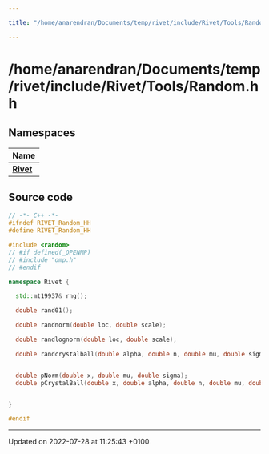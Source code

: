 ```yaml
---

title: "/home/anarendran/Documents/temp/rivet/include/Rivet/Tools/Random.hh"

---
```


# /home/anarendran/Documents/temp/rivet/include/Rivet/Tools/Random.hh



## Namespaces

| Name           |
| -------------- |
| **[Rivet](http://example.org/namespaces/namespacerivet/)**  |




## Source code

```cpp
// -*- C++ -*-
#ifndef RIVET_Random_HH
#define RIVET_Random_HH

#include <random>
// #if defined(_OPENMP)
// #include "omp.h"
// #endif

namespace Rivet {

  std::mt19937& rng();

  double rand01();

  double randnorm(double loc, double scale);

  double randlognorm(double loc, double scale);

  double randcrystalball(double alpha, double n, double mu, double sigma);


  double pNorm(double x, double mu, double sigma);
  double pCrystalBall(double x, double alpha, double n, double mu, double sigma);


}

#endif
```


-------------------------------

Updated on 2022-07-28 at 11:25:43 +0100
